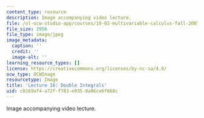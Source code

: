 ```yaml
---
content_type: resource
description: Image accompanying video lecture.
file: /ol-ocw-studio-app/courses/18-02-multivariable-calculus-fall-2007/c8169af4a72ff783e9358a06ce6f668c_16.jpg
file_size: 2956
file_type: image/jpeg
image_metadata:
  caption: ''
  credit: ''
  image-alt: ''
learning_resource_types: []
license: https://creativecommons.org/licenses/by-nc-sa/4.0/
ocw_type: OCWImage
resourcetype: Image
title: 'Lecture 16: Double Integrals'
uid: c8169af4-a72f-f783-e935-8a06ce6f668c
---
```

Image accompanying video lecture.
